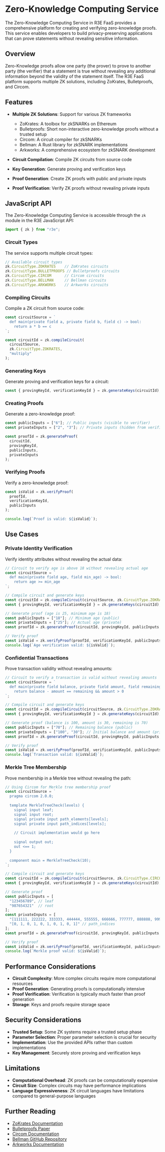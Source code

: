 # Zero-Knowledge Computing Service

The Zero-Knowledge Computing Service in R3E FaaS provides a comprehensive platform for creating and verifying zero-knowledge proofs. This service enables developers to build privacy-preserving applications that can prove statements without revealing sensitive information.

## Overview

Zero-Knowledge proofs allow one party (the prover) to prove to another party (the verifier) that a statement is true without revealing any additional information beyond the validity of the statement itself. The R3E FaaS platform supports multiple ZK solutions, including ZoKrates, Bulletproofs, and Circom.

## Features

- **Multiple ZK Solutions**: Support for various ZK frameworks
  - ZoKrates: A toolbox for zkSNARKs on Ethereum
  - Bulletproofs: Short non-interactive zero-knowledge proofs without a trusted setup
  - Circom: A circuit compiler for zkSNARKs
  - Bellman: A Rust library for zkSNARK implementations
  - Arkworks: A comprehensive ecosystem for zkSNARK development

- **Circuit Compilation**: Compile ZK circuits from source code
- **Key Generation**: Generate proving and verification keys
- **Proof Generation**: Create ZK proofs with public and private inputs
- **Proof Verification**: Verify ZK proofs without revealing private inputs

## JavaScript API

The Zero-Knowledge Computing Service is accessible through the `zk` module in the R3E JavaScript API:

```javascript
import { zk } from "r3e";
```

### Circuit Types

The service supports multiple circuit types:

```javascript
// Available circuit types
zk.CircuitType.ZOKRATES    // ZoKrates circuits
zk.CircuitType.BULLETPROOFS // Bulletproofs circuits
zk.CircuitType.CIRCOM      // Circom circuits
zk.CircuitType.BELLMAN     // Bellman circuits
zk.CircuitType.ARKWORKS    // Arkworks circuits
```

### Compiling Circuits

Compile a ZK circuit from source code:

```javascript
const circuitSource = `
  def main(private field a, private field b, field c) -> bool:
    return a * b == c
`;

const circuitId = zk.compileCircuit(
  circuitSource,
  zk.CircuitType.ZOKRATES,
  "multiply"
);
```

### Generating Keys

Generate proving and verification keys for a circuit:

```javascript
const { provingKeyId, verificationKeyId } = zk.generateKeys(circuitId);
```

### Creating Proofs

Generate a zero-knowledge proof:

```javascript
const publicInputs = ["6"]; // Public inputs (visible to verifier)
const privateInputs = ["2", "3"]; // Private inputs (hidden from verifier)

const proofId = zk.generateProof(
  circuitId,
  provingKeyId,
  publicInputs,
  privateInputs
);
```

### Verifying Proofs

Verify a zero-knowledge proof:

```javascript
const isValid = zk.verifyProof(
  proofId,
  verificationKeyId,
  publicInputs
);

console.log(`Proof is valid: ${isValid}`);
```

## Use Cases

### Private Identity Verification

Verify identity attributes without revealing the actual data:

```javascript
// Circuit to verify age is above 18 without revealing actual age
const circuitSource = `
  def main(private field age, field min_age) -> bool:
    return age >= min_age
`;

// Compile circuit and generate keys
const circuitId = zk.compileCircuit(circuitSource, zk.CircuitType.ZOKRATES, "age_verification");
const { provingKeyId, verificationKeyId } = zk.generateKeys(circuitId);

// Generate proof (age is 25, minimum age is 18)
const publicInputs = ["18"]; // Minimum age (public)
const privateInputs = ["25"]; // Actual age (private)
const proofId = zk.generateProof(circuitId, provingKeyId, publicInputs, privateInputs);

// Verify proof
const isValid = zk.verifyProof(proofId, verificationKeyId, publicInputs);
console.log(`Age verification valid: ${isValid}`);
```

### Confidential Transactions

Prove transaction validity without revealing amounts:

```javascript
// Circuit to verify a transaction is valid without revealing amounts
const circuitSource = `
  def main(private field balance, private field amount, field remaining) -> bool:
    return balance - amount == remaining && amount > 0
`;

// Compile circuit and generate keys
const circuitId = zk.compileCircuit(circuitSource, zk.CircuitType.ZOKRATES, "transaction");
const { provingKeyId, verificationKeyId } = zk.generateKeys(circuitId);

// Generate proof (balance is 100, amount is 30, remaining is 70)
const publicInputs = ["70"]; // Remaining balance (public)
const privateInputs = ["100", "30"]; // Initial balance and amount (private)
const proofId = zk.generateProof(circuitId, provingKeyId, publicInputs, privateInputs);

// Verify proof
const isValid = zk.verifyProof(proofId, verificationKeyId, publicInputs);
console.log(`Transaction valid: ${isValid}`);
```

### Merkle Tree Membership

Prove membership in a Merkle tree without revealing the path:

```javascript
// Using Circom for Merkle tree membership proof
const circuitSource = `
  pragma circom 2.0.0;
  
  template MerkleTreeCheck(levels) {
    signal input leaf;
    signal input root;
    signal private input path_elements[levels];
    signal private input path_indices[levels];
    
    // Circuit implementation would go here
    
    signal output out;
    out <== 1;
  }
  
  component main = MerkleTreeCheck(10);
`;

// Compile circuit and generate keys
const circuitId = zk.compileCircuit(circuitSource, zk.CircuitType.CIRCOM, "merkle_proof");
const { provingKeyId, verificationKeyId } = zk.generateKeys(circuitId);

// Generate proof
const publicInputs = [
  "123456789", // leaf
  "987654321"  // root
];
const privateInputs = [
  "[111111, 222222, 333333, 444444, 555555, 666666, 777777, 888888, 999999, 000000]", // path_elements
  "[0, 1, 0, 1, 0, 1, 0, 1, 0, 1]" // path_indices
];
const proofId = zk.generateProof(circuitId, provingKeyId, publicInputs, privateInputs);

// Verify proof
const isValid = zk.verifyProof(proofId, verificationKeyId, publicInputs);
console.log(`Merkle proof valid: ${isValid}`);
```

## Performance Considerations

- **Circuit Complexity**: More complex circuits require more computational resources
- **Proof Generation**: Generating proofs is computationally intensive
- **Proof Verification**: Verification is typically much faster than proof generation
- **Storage**: Keys and proofs require storage space

## Security Considerations

- **Trusted Setup**: Some ZK systems require a trusted setup phase
- **Parameter Selection**: Proper parameter selection is crucial for security
- **Implementation**: Use the provided APIs rather than custom implementations
- **Key Management**: Securely store proving and verification keys

## Limitations

- **Computational Overhead**: ZK proofs can be computationally expensive
- **Circuit Size**: Complex circuits may have performance implications
- **Language Expressiveness**: ZK circuit languages have limitations compared to general-purpose languages

## Further Reading

- [ZoKrates Documentation](https://zokrates.github.io/)
- [Bulletproofs Paper](https://eprint.iacr.org/2017/1066.pdf)
- [Circom Documentation](https://docs.circom.io/)
- [Bellman GitHub Repository](https://github.com/zkcrypto/bellman)
- [Arkworks Documentation](https://arkworks.rs/)
